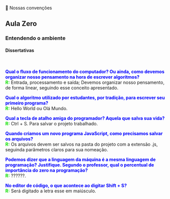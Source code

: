 👊 Nossas convenções
## Aula Zero
### Entendendo o ambiente
#### Dissertativas
</br>

<font color='blue'>**Qual o fluxo de funcionamento do computador? Ou ainda, como devemos organizar nosso pensamento na hora de escrever algoritmos?**</font></br>
**<font color='reen'>R:</font>** Entrada, processamento e saída; Devemos organizar nosso pensamento, de forma linear, seguindo esse conceito apresentado.</br>

<font color='blue'>**Qual o algoritmo utilizado por estudantes, por tradição, para escrever seu primeiro programa?**</font></br>
**<font color='reen'>R:</font>** Hello World ou Olá Mundo.</br>

<font color='blue'>**Qual a tecla de atalho amiga do programador? Aquela que salva sua vida?**</font></br>
**<font color='reen'>R:</font>** Ctrl + S. Para salvar o projeto trabalhado.</br>

<font color='blue'>**Quando criamos um novo programa JavaScript, como precisamos salvar os arquivos?**</font></br>
**<font color='reen'>R:</font>** Os arquivos devem ser salvos na pasta do projeto com a extensão .js, seguinda parâmetros claros para sua nomeação.

<font color='blue'>**Podemos dizer que a linguagem da máquina é a mesma linguagem de programação? Justifique.
Segundo o professor, qual o percentual de importância do zero na programação?**</font></br>
**<font color='reen'>R:</font>** ??????.</br>

<font color='blue'>**No editor de código, o que acontece ao digitar Shift + S?**</font></br>
**<font color='reen'>R:</font>** Será digitado a letra esse em maiúsculo.</br>
